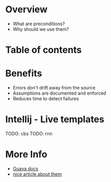 # Overview
- What are preconditions?
- Why should we use them?


# Table of contents


# Benefits
- Errors don't drift away from the source
- Assumptions are documented and enforced
- Reduces time to detect failures


# Intellij - Live templates
TODO: cbs
TODO: rnn


# More Info
- [Guava docs](https://github.com/google/guava/wiki/PreconditionsExplained)
- [nice article about them]()

